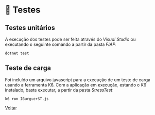 # 🔎 Testes

## Testes unitários

A execução dos testes pode ser feita através do *Visual Studio* ou executando o seguinte comando a partir da pasta *FIAP*:

``` dotnet test ```

## Teste de carga

Foi incluído um arquivo javascript para a execução de um teste de carga usando a ferramenta K6. Com a aplicação em execução, estando o K6 instalado, basta executar, a partir da pasta *StressTest*:

``` k6 run IBurguerST.js ```

[Voltar](../README.md)